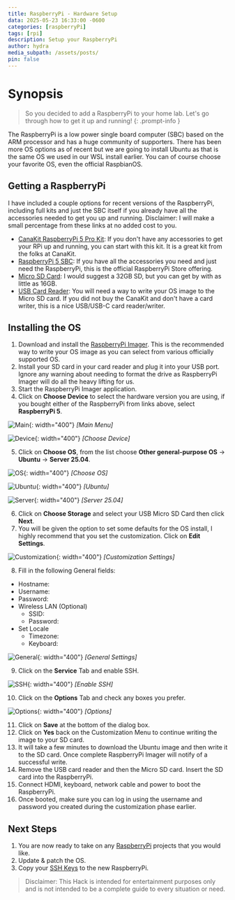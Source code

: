 ```yaml
---
title: RaspberryPi - Hardware Setup
data: 2025-05-23 16:33:00 -0600
categories: [raspberryPi]
tags: [rpi]
description: Setup your RaspberryPi
author: hydra
media_subpath: /assets/posts/
pin: false
---
```

# Synopsis
>So you decided to add a RaspberryPi to your home lab. Let's go through how to get it up and running!
{: .prompt-info }

The RaspberryPi is a low power single board computer (SBC) based on the ARM processor and has a huge community of supporters. There has been more OS options as of recent but we are going to install Ubuntu as that is the same OS we used in our WSL install earlier. You can of course choose your favorite OS, even the official RaspbianOS.

## Getting a RaspberryPi
I have included a couple options for recent versions of the RaspberryPi, including full kits and just the SBC itself if you already have all the accessories needed to get you up and running. Disclaimer: I will make a small percentage from these links at no added cost to you.
- [CanaKit RaspberryPi 5 Pro Kit](https://amzn.to/4dvqljT): If you don't have any accessories to get your RPi up and running, you can start with this kit. It is a great kit from the folks at CanaKit.
- [RaspberryPi 5 SBC](https://amzn.to/4jlfuu6): If you have all the accessories you need and just need the RaspberryPi, this is the official RaspberryPi Store offering.
- [Micro SD Card](https://amzn.to/43yHGUt): I would suggest a 32GB SD, but you can get by with as little as 16GB.
- [USB Card Reader](https://amzn.to/4jl4wF3): You will need a way to write your OS image to the Micro SD card. If you did not buy the CanaKit and don't have a card writer, this is a nice USB/USB-C card reader/writer.

## Installing the OS
1. Download and install the [RaspberryPi Imager](https://downloads.raspberrypi.org/imager/imager_latest.exe). This is the recommended way to write your OS image as you can select from various officially supported OS.
2. Install your SD card in your card reader and plug it into your USB port. Ignore any warning about needing to format the drive as RaspberryPi Imager will do all the heavy lifting for us.
3. Start the RaspberryPi Imager application.
4. Click on **Choose Device** to select the hardware version you are using, if you bought either of the RaspberryPi from links above, select **RaspberryPi 5**.

![Main](/2025-05-23/main.png){: width="400"}
_[Main Menu]_

![Device](/2025-05-23/device.png){: width="400"}
_[Choose Device]_


5. Click on **Choose OS**, from the list choose **Other general-purpose OS** -> **Ubuntu** -> **Server 25.04**.

![OS](/2025-05-23/os.png){: width="400"}
_[Choose OS]_

![Ubuntu](/2025-05-23/ubuntu.png){: width="400"}
_[Ubuntu]_

![Server](/2025-05-23/server.png){: width="400"}
_[Server 25.04]_

6. Click on **Choose Storage** and select your USB Micro SD Card then click **Next**.
7. You will be given the option to set some defaults for the OS install, I highly recommend that you set the customization. Click on **Edit Settings**.

![Customization](/2025-05-23/customize.png){: width="400"}
_[Customization Settings]_

8. Fill in the following General fields:
  - Hostname: <yourhostname>
  - Username: <yourusername>
  - Password: <yourpassword>
  - Wireless LAN (Optional)
    - SSID: <yourssid>
    - Password: <yourwifipassword>
  - Set Locale
    - Timezone: <yourTZ>
    - Keyboard: <yourkeyboard>

![General](/2025-05-23/server.png){: width="400"}
_[General Settings]_

9. Click on the **Service** Tab and enable SSH.

![SSH](/2025-05-23/services.png){: width="400"}
_[Enable SSH]_

10. Click on the **Options** Tab and check any boxes you prefer.

![Options](/2025-05-23/options.png){: width="400"}
_[Options]_

11. Click on **Save** at the bottom of the dialog box.
12. Click on **Yes** back on the Customization Menu to continue writing the image to your SD card.
13. It will take a few minutes to download the Ubuntu image and then write it to the SD card. Once complete RaspberryPi Imager will notify of a successful write.
14. Remove the USB card reader and then the Micro SD card. Insert the SD card into the RaspberryPi.
15. Connect HDMI, keyboard, network cable and power to boot the RaspberryPi.
16. Once booted, make sure you can log in using the username and password you created during the customization phase earlier.

## Next Steps
1. You are now ready to take on any [RaspberryPi](https://hydrahacksdocs.github.io/tags/rpi/) projects that you would like.
2. Update & patch the OS.
3. Copy your [SSH Keys](https://hydrahacksdocs.github.io/posts/Ssh/) to the new RaspberryPi.


>Disclaimer: This Hack is intended for entertainment purposes only and is not intended to be a complete guide to every situation or need.